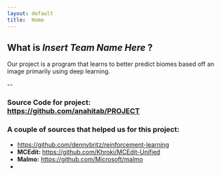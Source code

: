 ```yaml
---
layout: default
title:  Home
---
```


## What is _Insert Team Name Here_ ?

Our project is a program that learns to better predict biomes based off an image primarily using deep learning. 

--



### Source Code for project: <https://github.com/anahitab/PROJECT>



### A couple of sources that helped us for this project: 

- <https://github.com/dennybritz/reinforcement-learning>
- **MCEdit:** <https://github.com/Khroki/MCEdit-Unified>
- **Malmo:** <https://github.com/Microsoft/malmo>
- 































